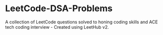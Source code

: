# LeetCode-DSA-Problems
 A collection of LeetCode questions solved to honing coding skills and ACE tech coding interview - Created using LeetHub v2.
